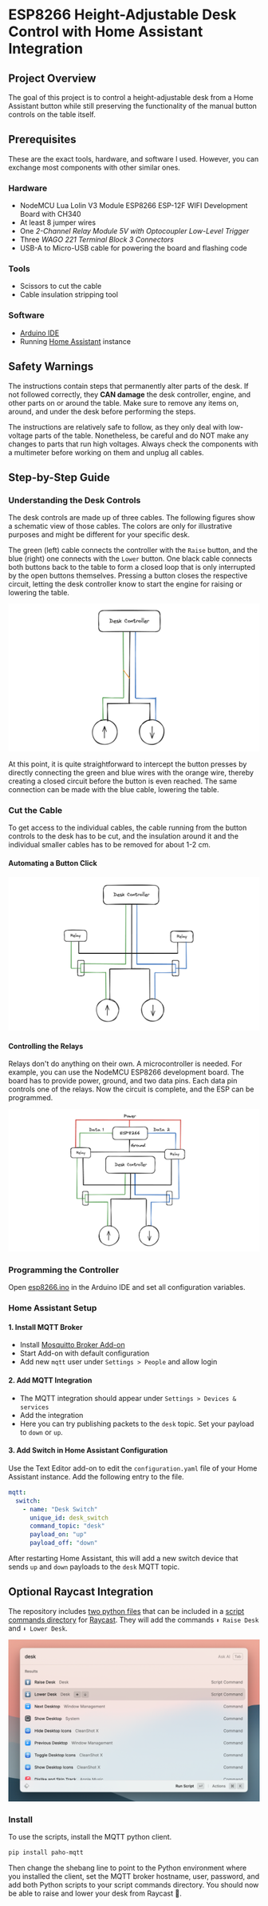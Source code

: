 # ESP8266 Height-Adjustable Desk Control with Home Assistant Integration
## Project Overview

The goal of this project is to control a height-adjustable desk from a Home Assistant button while still preserving the functionality of the manual button controls on the table itself.

## Prerequisites

These are the exact tools, hardware, and software I used. However, you can exchange most components with other similar ones.

### Hardware

- NodeMCU Lua Lolin V3 Module ESP8266 ESP-12F WIFI Development Board with CH340
- At least 8 jumper wires
- One _2-Channel Relay Module 5V with Optocoupler Low-Level Trigger_
- Three _WAGO 221 Terminal Block 3 Connectors_
- USB-A to Micro-USB cable for powering the board and flashing code

### Tools

- Scissors to cut the cable  
-  Cable insulation stripping tool

### Software

- [Arduino IDE](https://docs.arduino.cc/software/ide/#ide-v2)
- Running [Home Assistant](https://www.home-assistant.io/) instance

## Safety Warnings

The instructions contain steps that permanently alter parts of the desk. If not followed correctly, they **CAN damage** the desk controller, engine, and other parts on or around the table. Make sure to remove any items on, around, and under the desk before performing the steps.

The instructions are relatively safe to follow, as they only deal with low-voltage parts of the table. Nonetheless, be careful and do NOT make any changes to parts that run high voltages. Always check the components with a multimeter before working on them and unplug all cables.

## Step-by-Step Guide

### Understanding the Desk Controls

The desk controls are made up of three cables. The following figures show a schematic view of those cables. The colors are only for illustrative purposes and might be different for your specific desk.

The green (left) cable connects the controller with the `Raise` button, and the blue (right) one connects with the `Lower` button. One black cable connects both buttons back to the table to form a closed loop that is only interrupted by the open buttons themselves. Pressing a button closes the respective circuit, letting the desk controller know to start the engine for raising or lowering the table.

![](/docs/media/desk-diag.png)

At this point, it is quite straightforward to intercept the button presses by directly connecting the green and blue wires with the orange wire, thereby creating a closed circuit before the button is even reached. The same connection can be made with the blue cable, lowering the table.

### Cut the Cable

To get access to the individual cables, the cable running from the button controls to the desk has to be cut, and the insulation around it and the individual smaller cables has to be removed for about 1-2 cm.

#### Automating a Button Click

![](/docs/media/desk-relay-diag.png)

#### Controlling the Relays

Relays don't do anything on their own. A microcontroller is needed. For example, you can use the NodeMCU ESP8266 development board. The board has to provide power, ground, and two data pins. Each data pin controls one of the relays. Now the circuit is complete, and the ESP can be programmed.

![](/docs/media/desk-controller-diag.png)

### Programming the Controller

Open [esp8266.ino](/esp8266.ino) in the Arduino IDE and set all configuration variables.

### Home Assistant Setup

#### 1. Install MQTT Broker

- Install [Mosquitto Broker Add-on](https://www.home-assistant.io/integrations/mqtt/)
- Start Add-on with default configuration
- Add new `mqtt` user under `Settings > People` and allow login

#### 2. Add MQTT Integration

- The MQTT integration should appear under `Settings > Devices & services`
-  Add the integration
-  Here you can try publishing packets to the `desk` topic. Set your payload to `down` or `up`.

#### 3. Add Switch in Home Assistant Configuration

Use the Text Editor add-on to edit the `configuration.yaml` file of your Home Assistant instance. Add the following entry to the file.

```yaml
mqtt:
  switch:
    - name: "Desk Switch"
      unique_id: desk_switch
      command_topic: "desk"
      payload_on: "up"
      payload_off: "down"
```

After restarting Home Assistant, this will add a new switch device that sends `up` and `down` payloads to the `desk` MQTT topic.

## Optional Raycast Integration

The repository includes [two python files](https://github.com/marcjulianschwarz/ha-desk-automation/blob/main/raycast-scripts) that can be included in a [script commands directory](https://github.com/raycast/script-commands) for [Raycast](https://www.raycast.com/). They will add the commands `⬆️ Raise Desk` and `⬇️ Lower Desk`.

![Screenshot of Raycast Script Commands in Raycast Search](/docs/media/raycast.png)

### Install

To use the scripts, install the MQTT python client.

```bash
pip install paho-mqtt
```

Then change the shebang line to point to the Python environment where you installed the client, set the MQTT broker hostname, user, password, and add both Python scripts to your script commands directory. You should now be able to raise and lower your desk from Raycast 🎉.
